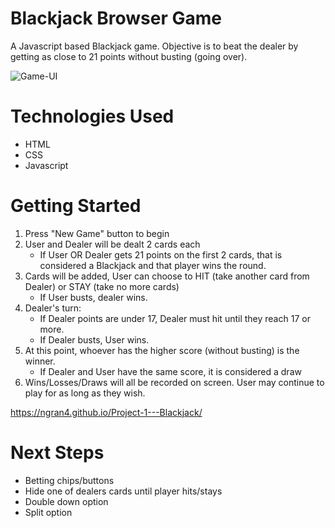 # Blackjack Browser Game
A Javascript based Blackjack game. Objective is to beat the dealer by getting as close to 21 points without busting (going over). 

![Game-UI](../imgs/Game-UI.png)

# Technologies Used
- HTML
- CSS
- Javascript

# Getting Started
1. Press "New Game" button to begin
2. User and Dealer will be dealt 2 cards each
    - If User OR Dealer gets 21 points on the first 2 cards, that is considered a Blackjack and that player wins the round.
3. Cards will be added, User can choose to HIT (take another card from Dealer) or STAY (take no more cards)
    - If User busts, dealer wins.
4. Dealer's turn:
    - If Dealer points are under 17, Dealer must hit until they reach 17 or more. 
    - If Dealer busts, User wins. 
5. At this point, whoever has the higher score (without busting) is the winner.
    - If Dealer and User have the same score, it is considered a draw
6. Wins/Losses/Draws will all be recorded on screen. User may continue to play for as long as they wish. 

https://ngran4.github.io/Project-1---Blackjack/

# Next Steps
- Betting chips/buttons
- Hide one of dealers cards until player hits/stays
- Double down option
- Split option
